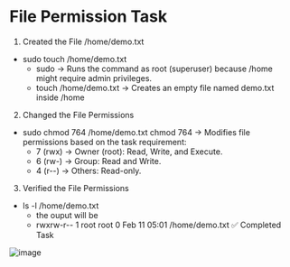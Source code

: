 # File Permission Task
 1. Created the File /home/demo.txt
* sudo touch /home/demo.txt
  - sudo → Runs the command as root (superuser) because /home might require admin privileges.
  - touch /home/demo.txt → Creates an empty file named demo.txt inside /home

2. Changed the File Permissions
* sudo chmod 764 /home/demo.txt
    chmod 764 → Modifies file permissions based on the task requirement:
   - 7 (rwx) → Owner (root): Read, Write, and Execute.
   - 6 (rw-) → Group: Read and Write.
   - 4 (r--) → Others: Read-only.

3. Verified the File Permissions
* ls -l /home/demo.txt
   - the ouput will be 
   - rwxrw-r-- 1 root root 0 Feb 11 05:01 /home/demo.txt
  ✅ Completed Task

![image](https://github.com/user-attachments/assets/c2cf390e-58cc-4b7b-8a47-731dd636b827)
